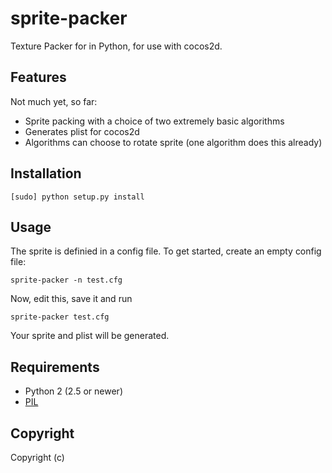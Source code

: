 # sprite-packer

Texture Packer for in Python, for use with cocos2d.

## Features

Not much yet, so far:

 * Sprite packing with a choice of two extremely basic algorithms
 * Generates plist for cocos2d
 * Algorithms can choose to rotate sprite (one algorithm does this already)

## Installation

    [sudo] python setup.py install

## Usage

The sprite is definied in a config file. To get started, create an empty config file:

    sprite-packer -n test.cfg

Now, edit this, save it and run

    sprite-packer test.cfg

Your sprite and plist will be generated.

## Requirements

 * Python 2 (2.5 or newer)
 * [PIL](http://www.pythonware.com/products/pil/)

## Copyright

Copyright (c)
